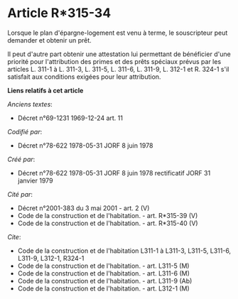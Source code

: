 # Article R*315-34

Lorsque le plan d'épargne-logement est venu à terme, le souscripteur peut demander et obtenir un prêt.

Il peut d'autre part obtenir une attestation lui permettant de bénéficier d'une priorité pour l'attribution des primes et des
prêts spéciaux prévus par les articles L. 311-1 à L. 311-3, L. 311-5, L.  311-6, L. 311-9, L. 312-1 et R. 324-1 s'il
satisfait aux conditions exigées pour leur attribution.

**Liens relatifs à cet article**

_Anciens textes_:

  - Décret n°69-1231 1969-12-24 art. 11

_Codifié par_:

  - Décret n°78-622 1978-05-31 JORF 8 juin 1978

_Créé par_:

  - Décret n°78-622 1978-05-31 JORF 8 juin 1978 rectificatif JORF 31 janvier 1979

_Cité par_:

  - Décret n°2001-383 du 3 mai 2001 - art. 2 (V)
  - Code de la construction et de l'habitation. - art. R*315-39 (V)
  - Code de la construction et de l'habitation. - art. R*315-40 (V)

_Cite_:

  - Code de la construction et de l'habitation L311-1 à L311-3, L311-5, L311-6, L311-9, L312-1, R324-1
  - Code de la construction et de l'habitation. - art. L311-5 (M)
  - Code de la construction et de l'habitation. - art. L311-6 (M)
  - Code de la construction et de l'habitation. - art. L311-9 (Ab)
  - Code de la construction et de l'habitation. - art. L312-1 (M)
